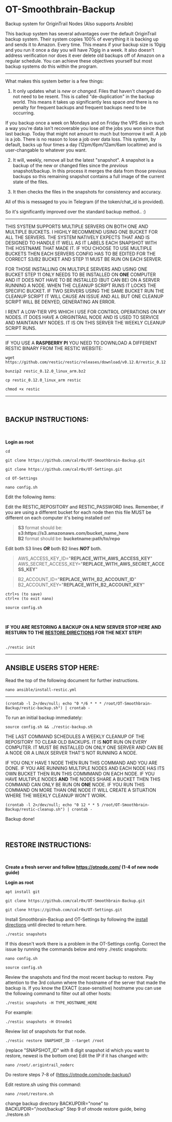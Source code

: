 # OT-Smoothbrain-Backup
Backup system for OriginTrail Nodes (Also supports Ansible)

This backup system has several advantages over the default OriginTrail backup system. Their system copies 100% of everything it is backing up and sends it to Amazon. Every time. This means if your backup size is 10gig and you run it once a day you will have 70gig in a week. It also doesn't address verification nor does it ever delete old backups off of Amazon on a regular schedule. You can achieve these objectives yourself but most backup systems do this within the program.

---

What makes this system better is a few things:  

1. It only updates what is _new_ or _changed_. Files that haven't changed do not need to be resent. This is called "de-duplication" in the backup world. This means it takes up significantly less space _and_ there is no penalty for frequent backups and frequent backups need to be occurring.

If you backup once a week on Mondays and on Friday the VPS dies in such a way you're data isn't recoverable you lose _all_ the jobs you won since that last backup. Today that might not amount to much but tomorrow it _will_. A job is a job. There is no reason to lose a job over data loss. This system, by default, backs up four times a day (12pm/6pm/12am/6am localtime) and is user-changable to whatever you want.

2. It will, weekly, remove all but the latest "snapshot". A snapshot is a backup of the new or changed files since the _previous_ snapshot/backup. In this process it merges the data from those previous backups so this remaining snapshot contains a full image of the current state of the files.

3. It then checks the files in the snapshots for consistency and accuracy.

All of this is messaged to you in Telegram (if the token/chat_id is provided).

So it's significantly improved over the standard backup method.. :)

---

THIS SYSTEM SUPPORTS MULTIPLE SERVERS ON BOTH ONE AND MULTIPLE BUCKETS. I HIGHLY RECOMMEND USING ONE BUCKET FOR ALL THE SERVERS. THE SYSTEM NATIVELY EXPECTS THAT AND IS DESIGNED TO HANDLE IT WELL AS IT LABELS EACH SNAPSHOT WITH THE HOSTNAME THAT MADE IT. IF YOU CHOOSE TO USE MULTIPLE BUCKETS THEN EACH SERVERS CONFIG HAS TO BE EDITED FOR THE CORRECT S3/B2 BUCKET AND STEP 11 MUST BE RUN ON EACH SERVER.

FOR THOSE INSTALLING ON MULTIPLE SERVERS AND USING ONE BUCKET STEP 11 ONLY NEEDS TO BE INSTALLED ON **ONE** COMPUTER AND IT DOES NOT HAVE TO BE INSTALLED (BUT CAN BE) ON A SERVER RUNNING A NODE. WHEN THE CLEANUP SCRIPT RUNS IT LOCKS THE SPECIFIC BUCKET. IF TWO SERVERS USING THE SAME BUCKET RUN THE CLEANUP SCRIPT IT WILL CAUSE AN ISSUE AND ALL BUT ONE CLEANUP SCRIPT WILL BE DENYED, GENERATING AN ERROR.

I RENT A LOW-TIER VPS WHICH I USE FOR CONTROL OPERATIONS ON MY NODES. IT DOES HAVE A ORIGINTRAIL NODE AND IS USED TO SERVICE AND MAINTAIN MY NODES. IT IS ON THIS SERVER THE WEEKLY CLEANUP SCRIPT RUNS.

---
IF YOU USE A __RASPBERRY PI__ YOU NEED TO DOWNLOAD A DIFFERENT RESTIC BINARY FROM THE RESTIC WEBSITE:

```
wget https://github.com/restic/restic/releases/download/v0.12.0/restic_0.12.0_linux_arm.bz2
```
```
bunzip2 restic_0.12.0_linux_arm.bz2
```
```
cp restic_0.12.0_linux_arm restic
```
```
chmod +x restic
```

---
&nbsp; 

## **BACKUP INSTRUCTIONS:**

&nbsp;

__Login as root__
```
cd
```
```
git clone https://github.com/calr0x/OT-Smoothbrain-Backup.git
```
```
git clone https://github.com/calr0x/OT-Settings.git
```
```
cd OT-Settings
```
```
nano config.sh
```

Edit the following items:

Edit the RESTIC_REPOSITORY and RESTIC_PASSWORD lines. Remember, if you are using a different
bucket for each node then this file MUST be different on each computer it's being installed on!

>  __S3__ format should be: __s3:ht<span>tps://s3.amazonaws.com/bucket_name_here__  
  __B2__ format should be: __bucketname:path/to/repo__

Edit both S3 lines ___OR___ both B2 lines ___NOT___ both.

>  AWS_ACCESS_KEY_ID="__REPLACE_WITH_AWS_ACCESS_KEY__"  
>  AWS_SECRET_ACCESS_KEY="__REPLACE_WITH_AWS_SECRET_ACCESS_KEY__"

>  B2_ACCOUNT_ID="__REPLACE_WITH_B2_ACCOUNT_ID__"  
>  B2_ACCOUNT_KEY="__REPLACE_WITH_B2_ACCOUNT_KEY__"

```
ctrl+s (to save)
ctrl+x (to exit nano)
```
```
source config.sh
```
&nbsp;

__IF YOU ARE RESTORING A BACKUP ON A NEW SERVER STOP HERE AND RESTURN TO THE [RESTORE DIRECTIONS](#restore-instructions) FOR THE NEXT STEP!__  
&nbsp;

```
./restic init
```

---

## __ANSIBLE USERS STOP HERE__:
Read the top of the following document for further instructions.
```
nano ansible/install-restic.yml
```

---

```
(crontab -l 2>/dev/null; echo "0 */6 * * * /root/OT-Smoothbrain-Backup/restic-backup.sh") | crontab -
```
To run an initial backup immediately:
```
source config.sh && ./restic-backup.sh
```

THE LAST COMMAND SCHEDULES A WEEKLY CLEANUP OF THE REPOSITORY TO CLEAR OLD BACKUPS. IT IS **NOT** RUN ON EVERY COMPUTER. IT MUST BE INSTALLED ON ONLY ONE SERVER AND CAN BE A NODE OR A LINUX SERVER THAT'S NOT RUNNING A NODE.

IF YOU ONLY HAVE 1 NODE THEN RUN THIS COMMAND AND YOU ARE DONE. IF YOU ARE RUNNING MULTIPLE NODES AND EACH NODE HAS ITS OWN BUCKET THEN RUN THIS COMMMAND ON EACH NODE. IF YOU HAVE MULTIPLE NODES **AND** THE NODES SHARE A BUCKET THEN THIS COMMAND CAN ONLY BE RUN ON **ONE** NODE. IF YOU RUN THIS COMMAND ON MORE THAN ONE NODE IT WILL CREATE A SITUATION WHERE THE WEEKLY CLEANUP WON'T WORK.

```
(crontab -l 2>/dev/null; echo "0 12 * * 5 /root/OT-Smoothbrain-Backup/restic-cleanup.sh") | crontab -
```

Backup done!


&nbsp; 
## **RESTORE INSTRUCTIONS:**
&nbsp;

__Create a fresh server and follow https://otnode.com/ (1-4 of new node guide)__

__Login as root__  

```
apt install git
```
```
git clone https://github.com/calr0x/OT-Smoothbrain-Backup.git
```
```
git clone https://github.com/calr0x/OT-Settings.git
```
Install Smoothbrain-Backup and OT-Settings by following the [install directions](#backup-instructions) until directed to return here.

```
./restic snapshots
```
If this doesn't work there is a problem in the OT-Settings config. Correct the issue by running the commands below and retry ./restic snapshots:
```
nano config.sh
```
```
source config.sh
```

Review the snapshots and find the most recent backup to restore. Pay attention to the 3rd column where the hostname of the server that made the backup is. If you know the EXACT (case-sensitive) hostname you can use the following command to filter out all other hosts:
```
./restic snapshots -H TYPE_HOSTNAME_HERE
```

For example:
```
./restic snapshots -H Otnode1
```
Review list of snapshots for that node.  
```
./restic restore SNAPSHOT_ID --target /root
```
(replace "SNAPSHOT_ID" with 8 digit snapshot id which you want to restore, newest is the bottom one)
Edit the IP if it has changed with:
```
nano /root/.origintrail_noderc
```
Do restore steps 7-8 of (https://otnode.com/node-backup/)  

Edit restore.sh using this command:
```
nano /root/restore.sh
```
change backup directory BACKUPDIR="none" to BACKUPDIR="/root/backup"
Step 9 of otnode restore guide, being ./restore.sh
